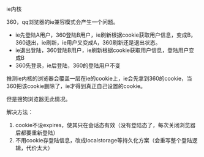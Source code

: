 ie内核

360，qq浏览器的ie兼容模式会产生一个问题。

- ie先登陆A用户，360登陆B用户，ie刷新根据cookie获取用户信息，变成B，360退出，ie刷新，ie用户又变成A，360刷新还是退出状态。
- ie退出登陆，360登陆B用户，ie刷新根据cookie获取用户信息，登陆用户变成B
- 360先登录，ie后登陆，360的登陆用户不变

推测ie内核的浏览器会覆盖一层在ie的cookie上，ie会先拿到360的cookie，当360把该cookie删除了，ie才得到真正自己设置的cookie。

但是搜狗浏览器无此情况。

解决方法：

1. cookie不设expires，使其只在会话态有效（没有登陆态了，每次关闭浏览器后都要重新登陆）
2. 不用cookie存登陆信息，改成localstorage等持久化方案（会重写整个登陆逻辑，代价太大）



